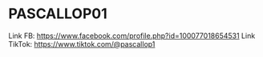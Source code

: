 # PASCALLOP01
Link FB: https://www.facebook.com/profile.php?id=100077018654531
Link TikTok: https://www.tiktok.com/@pascallop1
